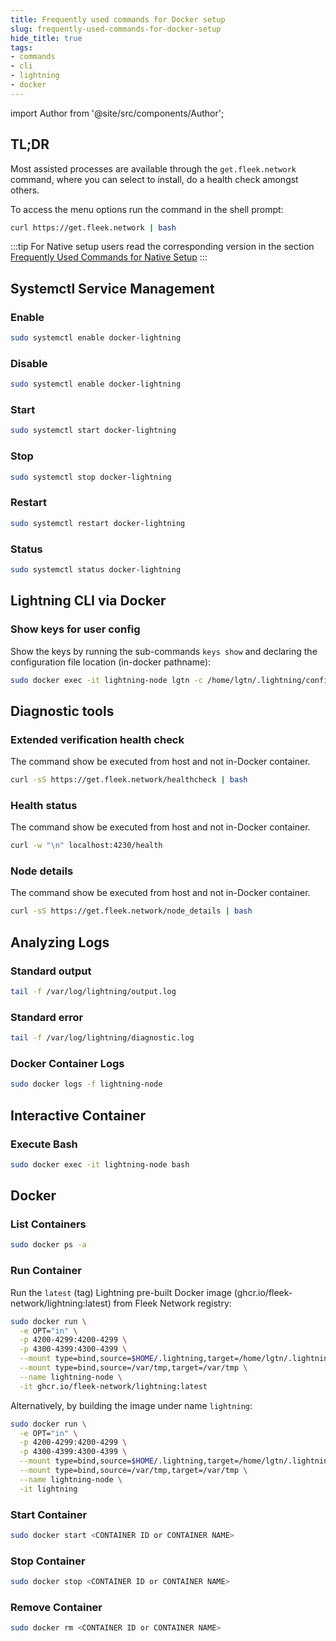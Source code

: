 ```yaml
---
title: Frequently used commands for Docker setup
slug: frequently-used-commands-for-docker-setup
hide_title: true
tags:
- commands
- cli
- lightning
- docker
---
```


import Author from '@site/src/components/Author';

## TL;DR

Most assisted processes are available through the `get.fleek.network` command, where you can select to install, do a health check amongst others.

To access the menu options run the command in the shell prompt:

```sh
curl https://get.fleek.network | bash
```

:::tip
For Native setup users read the corresponding version in the section [Frequently Used Commands for Native Setup](/references/Lightning%20CLI/frequently-used-commands-for-native-setup)
:::

## Systemctl Service Management

### Enable

```sh
sudo systemctl enable docker-lightning
```

### Disable

```sh
sudo systemctl enable docker-lightning
```

### Start

```sh
sudo systemctl start docker-lightning
```

### Stop

```sh
sudo systemctl stop docker-lightning
```

### Restart

```sh
sudo systemctl restart docker-lightning
```

### Status

```sh
sudo systemctl status docker-lightning
```

## Lightning CLI via Docker

### Show keys for user config

Show the keys by running the sub-commands `keys show` and declaring the configuration file location (in-docker pathname):

```sh
sudo docker exec -it lightning-node lgtn -c /home/lgtn/.lightning/config.toml keys show
```

## Diagnostic tools

### Extended verification health check

The command show be executed from host and not in-Docker container.

```sh
curl -sS https://get.fleek.network/healthcheck | bash
```

### Health status

The command show be executed from host and not in-Docker container.

```sh
curl -w "\n" localhost:4230/health
```

### Node details

The command show be executed from host and not in-Docker container.

```sh
curl -sS https://get.fleek.network/node_details | bash
```

## Analyzing Logs

### Standard output

```sh
tail -f /var/log/lightning/output.log
```

### Standard error

```sh
tail -f /var/log/lightning/diagnostic.log
```

### Docker Container Logs

```sh
sudo docker logs -f lightning-node
```

## Interactive Container

### Execute Bash

```sh
sudo docker exec -it lightning-node bash
```

## Docker

### List Containers

```sh
sudo docker ps -a
```

### Run Container

Run the `latest` (tag) Lightning pre-built Docker image (ghcr.io/fleek-network/lightning:latest) from Fleek Network registry:

```sh
sudo docker run \
  -e OPT="in" \
  -p 4200-4299:4200-4299 \
  -p 4300-4399:4300-4399 \
  --mount type=bind,source=$HOME/.lightning,target=/home/lgtn/.lightning \
  --mount type=bind,source=/var/tmp,target=/var/tmp \
  --name lightning-node \
  -it ghcr.io/fleek-network/lightning:latest
```

Alternatively, by building the image under name `lightning`:

```sh
sudo docker run \
  -e OPT="in" \
  -p 4200-4299:4200-4299 \
  -p 4300-4399:4300-4399 \
  --mount type=bind,source=$HOME/.lightning,target=/home/lgtn/.lightning \
  --mount type=bind,source=/var/tmp,target=/var/tmp \
  --name lightning-node \
  -it lightning
```

### Start Container

```sh
sudo docker start <CONTAINER ID or CONTAINER NAME>
```

### Stop Container

```sh
sudo docker stop <CONTAINER ID or CONTAINER NAME>
```

### Remove Container

```sh
sudo docker rm <CONTAINER ID or CONTAINER NAME>
```

<Author
    name="Helder Oliveira"
    image="https://github.com/heldrida.png"
    title="Software Developer + DX"
    url="https://github.com/heldrida"
/>
